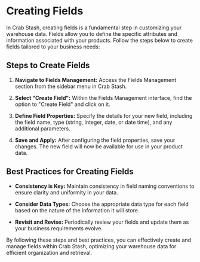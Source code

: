# Creating Fields

In Crab Stash, creating fields is a fundamental step in customizing your warehouse data. Fields allow you to define the specific attributes and information associated with your products. Follow the steps below to create fields tailored to your business needs:

## Steps to Create Fields

1. **Navigate to Fields Management:**
   Access the Fields Management section from the sidebar menu in Crab Stash.

2. **Select "Create Field":**
   Within the Fields Management interface, find the option to "Create Field" and click on it.

3. **Define Field Properties:**
   Specify the details for your new field, including the field name, type (string, integer, date, or date time), and any additional parameters.

4. **Save and Apply:**
   After configuring the field properties, save your changes. The new field will now be available for use in your product data.

## Best Practices for Creating Fields

- **Consistency is Key:**
  Maintain consistency in field naming conventions to ensure clarity and uniformity in your data.

- **Consider Data Types:**
  Choose the appropriate data type for each field based on the nature of the information it will store.

- **Revisit and Revise:**
  Periodically review your fields and update them as your business requirements evolve.

By following these steps and best practices, you can effectively create and manage fields within Crab Stash, optimizing your warehouse data for efficient organization and retrieval.
